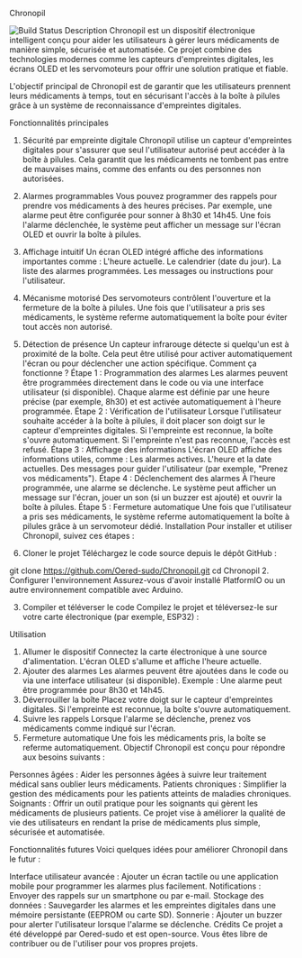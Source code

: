 Chronopil

<img alt="Build Status" src="https://img.shields.io/badge/build-passing-brightgreen">
Description
Chronopil est un dispositif électronique intelligent conçu pour aider les utilisateurs à gérer leurs médicaments de manière simple, sécurisée et automatisée. Ce projet combine des technologies modernes comme les capteurs d'empreintes digitales, les écrans OLED et les servomoteurs pour offrir une solution pratique et fiable.

L'objectif principal de Chronopil est de garantir que les utilisateurs prennent leurs médicaments à temps, tout en sécurisant l'accès à la boîte à pilules grâce à un système de reconnaissance d'empreintes digitales.

Fonctionnalités principales
1. Sécurité par empreinte digitale
Chronopil utilise un capteur d'empreintes digitales pour s'assurer que seul l'utilisateur autorisé peut accéder à la boîte à pilules.
Cela garantit que les médicaments ne tombent pas entre de mauvaises mains, comme des enfants ou des personnes non autorisées.
2. Alarmes programmables
Vous pouvez programmer des rappels pour prendre vos médicaments à des heures précises.
Par exemple, une alarme peut être configurée pour sonner à 8h30 et 14h45.
Une fois l'alarme déclenchée, le système peut afficher un message sur l'écran OLED et ouvrir la boîte à pilules.
3. Affichage intuitif
Un écran OLED intégré affiche des informations importantes comme :
L'heure actuelle.
Le calendrier (date du jour).
La liste des alarmes programmées.
Les messages ou instructions pour l'utilisateur.
4. Mécanisme motorisé
Des servomoteurs contrôlent l'ouverture et la fermeture de la boîte à pilules.
Une fois que l'utilisateur a pris ses médicaments, le système referme automatiquement la boîte pour éviter tout accès non autorisé.
5. Détection de présence
Un capteur infrarouge détecte si quelqu'un est à proximité de la boîte.
Cela peut être utilisé pour activer automatiquement l'écran ou pour déclencher une action spécifique.
Comment ça fonctionne ?
Étape 1 : Programmation des alarmes
Les alarmes peuvent être programmées directement dans le code ou via une interface utilisateur (si disponible).
Chaque alarme est définie par une heure précise (par exemple, 8h30) et est activée automatiquement à l'heure programmée.
Étape 2 : Vérification de l'utilisateur
Lorsque l'utilisateur souhaite accéder à la boîte à pilules, il doit placer son doigt sur le capteur d'empreintes digitales.
Si l'empreinte est reconnue, la boîte s'ouvre automatiquement.
Si l'empreinte n'est pas reconnue, l'accès est refusé.
Étape 3 : Affichage des informations
L'écran OLED affiche des informations utiles, comme :
Les alarmes actives.
L'heure et la date actuelles.
Des messages pour guider l'utilisateur (par exemple, "Prenez vos médicaments").
Étape 4 : Déclenchement des alarmes
À l'heure programmée, une alarme se déclenche.
Le système peut afficher un message sur l'écran, jouer un son (si un buzzer est ajouté) et ouvrir la boîte à pilules.
Étape 5 : Fermeture automatique
Une fois que l'utilisateur a pris ses médicaments, le système referme automatiquement la boîte à pilules grâce à un servomoteur dédié.
Installation
Pour installer et utiliser Chronopil, suivez ces étapes :

1. Cloner le projet
Téléchargez le code source depuis le dépôt GitHub :

git clone https://github.com/Oered-sudo/Chronopil.git
cd Chronopil
2. Configurer l'environnement
Assurez-vous d'avoir installé PlatformIO ou un autre environnement compatible avec Arduino.

3. Compiler et téléverser le code
Compilez le projet et téléversez-le sur votre carte électronique (par exemple, ESP32) :

Utilisation
1. Allumer le dispositif
Connectez la carte électronique à une source d'alimentation.
L'écran OLED s'allume et affiche l'heure actuelle.
2. Ajouter des alarmes
Les alarmes peuvent être ajoutées dans le code ou via une interface utilisateur (si disponible).
Exemple : Une alarme peut être programmée pour 8h30 et 14h45.
3. Déverrouiller la boîte
Placez votre doigt sur le capteur d'empreintes digitales.
Si l'empreinte est reconnue, la boîte s'ouvre automatiquement.
4. Suivre les rappels
Lorsque l'alarme se déclenche, prenez vos médicaments comme indiqué sur l'écran.
5. Fermeture automatique
Une fois les médicaments pris, la boîte se referme automatiquement.
Objectif
Chronopil est conçu pour répondre aux besoins suivants :

Personnes âgées : Aider les personnes âgées à suivre leur traitement médical sans oublier leurs médicaments.
Patients chroniques : Simplifier la gestion des médicaments pour les patients atteints de maladies chroniques.
Soignants : Offrir un outil pratique pour les soignants qui gèrent les médicaments de plusieurs patients.
Ce projet vise à améliorer la qualité de vie des utilisateurs en rendant la prise de médicaments plus simple, sécurisée et automatisée.

Fonctionnalités futures
Voici quelques idées pour améliorer Chronopil dans le futur :

Interface utilisateur avancée : Ajouter un écran tactile ou une application mobile pour programmer les alarmes plus facilement.
Notifications : Envoyer des rappels sur un smartphone ou par e-mail.
Stockage des données : Sauvegarder les alarmes et les empreintes digitales dans une mémoire persistante (EEPROM ou carte SD).
Sonnerie : Ajouter un buzzer pour alerter l'utilisateur lorsque l'alarme se déclenche.
Crédits
Ce projet a été développé par Oered-sudo et est open-source. Vous êtes libre de contribuer ou de l'utiliser pour vos propres projets.
